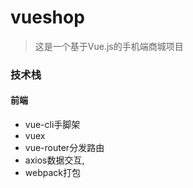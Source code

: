 # vueshop

> 这是一个基于Vue.js的手机端商城项目

### 技术栈
#### 前端
- vue-cli手脚架
- vuex
- vue-router分发路由
- axios数据交互,
- webpack打包 
